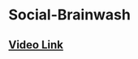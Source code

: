 # Social-Brainwash

## [Video Link](https://drive.google.com/file/d/1HjQYJuX-FaDY6WhwKyFudiG2_fGunnx1/view?usp=sharing)
